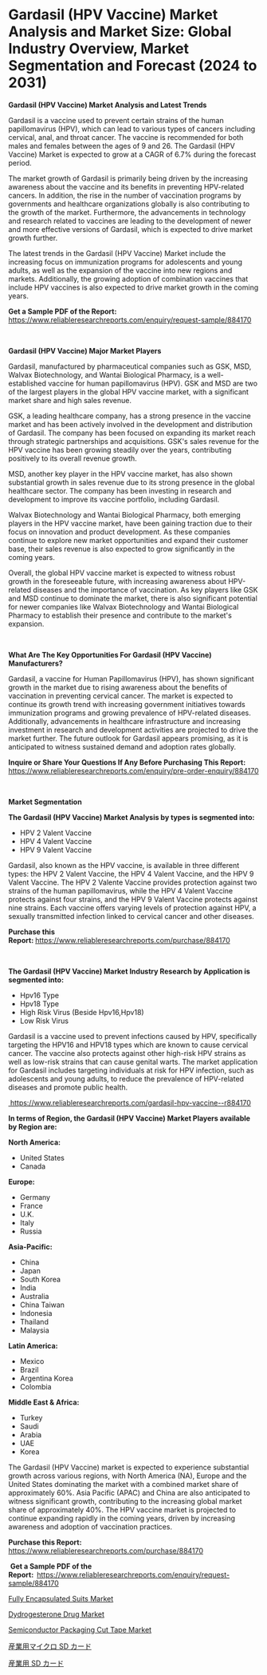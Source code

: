 <p><h1>Gardasil (HPV Vaccine) Market Analysis and Market Size: Global Industry Overview, Market Segmentation and Forecast (2024 to 2031)</h1></p><p><strong>Gardasil (HPV Vaccine) Market Analysis and Latest Trends</strong></p>
<p><p>Gardasil is a vaccine used to prevent certain strains of the human papillomavirus (HPV), which can lead to various types of cancers including cervical, anal, and throat cancer. The vaccine is recommended for both males and females between the ages of 9 and 26. The Gardasil (HPV Vaccine) Market is expected to grow at a CAGR of 6.7% during the forecast period.</p><p>The market growth of Gardasil is primarily being driven by the increasing awareness about the vaccine and its benefits in preventing HPV-related cancers. In addition, the rise in the number of vaccination programs by governments and healthcare organizations globally is also contributing to the growth of the market. Furthermore, the advancements in technology and research related to vaccines are leading to the development of newer and more effective versions of Gardasil, which is expected to drive market growth further.</p><p>The latest trends in the Gardasil (HPV Vaccine) Market include the increasing focus on immunization programs for adolescents and young adults, as well as the expansion of the vaccine into new regions and markets. Additionally, the growing adoption of combination vaccines that include HPV vaccines is also expected to drive market growth in the coming years.</p></p>
<p><strong>Get a Sample PDF of the Report:&nbsp;</strong> <a href="https://www.reliableresearchreports.com/enquiry/request-sample/884170">https://www.reliableresearchreports.com/enquiry/request-sample/884170</a></p>
<p>&nbsp;</p>
<p><strong>Gardasil (HPV Vaccine) Major Market Players</strong></p>
<p><p>Gardasil, manufactured by pharmaceutical companies such as GSK, MSD, Walvax Biotechnology, and Wantai Biological Pharmacy, is a well-established vaccine for human papillomavirus (HPV). GSK and MSD are two of the largest players in the global HPV vaccine market, with a significant market share and high sales revenue.</p><p>GSK, a leading healthcare company, has a strong presence in the vaccine market and has been actively involved in the development and distribution of Gardasil. The company has been focused on expanding its market reach through strategic partnerships and acquisitions. GSK's sales revenue for the HPV vaccine has been growing steadily over the years, contributing positively to its overall revenue growth.</p><p>MSD, another key player in the HPV vaccine market, has also shown substantial growth in sales revenue due to its strong presence in the global healthcare sector. The company has been investing in research and development to improve its vaccine portfolio, including Gardasil.</p><p>Walvax Biotechnology and Wantai Biological Pharmacy, both emerging players in the HPV vaccine market, have been gaining traction due to their focus on innovation and product development. As these companies continue to explore new market opportunities and expand their customer base, their sales revenue is also expected to grow significantly in the coming years.</p><p>Overall, the global HPV vaccine market is expected to witness robust growth in the foreseeable future, with increasing awareness about HPV-related diseases and the importance of vaccination. As key players like GSK and MSD continue to dominate the market, there is also significant potential for newer companies like Walvax Biotechnology and Wantai Biological Pharmacy to establish their presence and contribute to the market's expansion.</p></p>
<p>&nbsp;</p>
<p><strong>What Are The Key Opportunities For Gardasil (HPV Vaccine) Manufacturers?</strong></p>
<p><p>Gardasil, a vaccine for Human Papillomavirus (HPV), has shown significant growth in the market due to rising awareness about the benefits of vaccination in preventing cervical cancer. The market is expected to continue its growth trend with increasing government initiatives towards immunization programs and growing prevalence of HPV-related diseases. Additionally, advancements in healthcare infrastructure and increasing investment in research and development activities are projected to drive the market further. The future outlook for Gardasil appears promising, as it is anticipated to witness sustained demand and adoption rates globally.</p></p>
<p><strong>Inquire or Share Your Questions If Any Before Purchasing This Report:</strong> <a href="https://www.reliableresearchreports.com/enquiry/pre-order-enquiry/884170">https://www.reliableresearchreports.com/enquiry/pre-order-enquiry/884170</a></p>
<p>&nbsp;</p>
<p><strong>Market Segmentation</strong></p>
<p><strong>The Gardasil (HPV Vaccine) Market Analysis by types is segmented into:</strong></p>
<p><ul><li>HPV 2 Valent Vaccine</li><li>HPV 4 Valent Vaccine</li><li>HPV 9 Valent Vaccine</li></ul></p>
<p><p>Gardasil, also known as the HPV vaccine, is available in three different types: the HPV 2 Valent Vaccine, the HPV 4 Valent Vaccine, and the HPV 9 Valent Vaccine. The HPV 2 Valente Vaccine provides protection against two strains of the human papillomavirus, while the HPV 4 Valent Vaccine protects against four strains, and the HPV 9 Valent Vaccine protects against nine strains. Each vaccine offers varying levels of protection against HPV, a sexually transmitted infection linked to cervical cancer and other diseases.</p></p>
<p><strong>Purchase this Report:&nbsp;</strong><a href="https://www.reliableresearchreports.com/purchase/884170">https://www.reliableresearchreports.com/purchase/884170</a></p>
<p>&nbsp;</p>
<p><strong>The Gardasil (HPV Vaccine) Market Industry Research by Application is segmented into:</strong></p>
<p><ul><li>Hpv16 Type</li><li>Hpv18 Type</li><li>High Risk Virus (Beside Hpv16,Hpv18)</li><li>Low Risk Virus</li></ul></p>
<p><p>Gardasil is a vaccine used to prevent infections caused by HPV, specifically targeting the HPV16 and HPV18 types which are known to cause cervical cancer. The vaccine also protects against other high-risk HPV strains as well as low-risk strains that can cause genital warts. The market application for Gardasil includes targeting individuals at risk for HPV infection, such as adolescents and young adults, to reduce the prevalence of HPV-related diseases and promote public health.</p></p>
<p><a href="https://www.reliableresearchreports.com/gardasil-hpv-vaccine--r884170">&nbsp;https://www.reliableresearchreports.com/gardasil-hpv-vaccine--r884170</a></p>
<p><strong>In terms of Region, the Gardasil (HPV Vaccine) Market Players available by Region are:</strong></p>
<p>
    <p> <strong> North America: </strong>
        <ul>
            <li>United States</li>
            <li>Canada</li>
        </ul>
        </p> 
    <p> <strong> Europe: </strong>
        <ul>
            <li>Germany</li>
            <li>France</li>
            <li>U.K.</li>
            <li>Italy</li>
            <li>Russia</li>
        </ul>
        </p> 
    <p> <strong> Asia-Pacific: </strong>
        <ul>
            <li>China</li>
            <li>Japan</li>
            <li>South Korea</li>
            <li>India</li>
            <li>Australia</li>
            <li>China Taiwan</li>
            <li>Indonesia</li>
            <li>Thailand</li>
            <li>Malaysia</li>
        </ul>
        </p> 
    <p> <strong> Latin America: </strong>
        <ul>
            <li>Mexico</li>
            <li>Brazil</li>
            <li>Argentina Korea</li>
            <li>Colombia</li>
        </ul>
        </p> 
    <p> <strong> Middle East & Africa: </strong>
        <ul>
            <li>Turkey</li>
            <li>Saudi</li>
            <li>Arabia</li>
            <li>UAE</li>
            <li>Korea</li>
        </ul>
    </p>
    </p>
<p><p>The Gardasil (HPV Vaccine) market is expected to experience substantial growth across various regions, with North America (NA), Europe and the United States dominating the market with a combined market share of approximately 60%. Asia Pacific (APAC) and China are also anticipated to witness significant growth, contributing to the increasing global market share of approximately 40%. The HPV vaccine market is projected to continue expanding rapidly in the coming years, driven by increasing awareness and adoption of vaccination practices.</p></p>
<p><strong>Purchase this Report: </strong><a href="https://www.reliableresearchreports.com/purchase/884170">https://www.reliableresearchreports.com/purchase/884170</a></p>
<p>&nbsp;<strong>Get a Sample PDF of the Report:&nbsp;&nbsp;</strong><a href="https://www.reliableresearchreports.com/enquiry/request-sample/884170">https://www.reliableresearchreports.com/enquiry/request-sample/884170</a></p>
<p><strong></strong></p>
<p><p><a href="https://www.linkedin.com/pulse/fully-encapsulated-suits-market-key-successful-business-strategy-9iulf">Fully Encapsulated Suits Market</a></p><p><a href="https://github.com/jodemen/Market-Research-Report-List-2/blob/main/dydrogesterone-drug-market.md">Dydrogesterone Drug Market</a></p><p><a href="https://issuu.com/reportprime-2/docs/semiconductor-packaging-cut-tape-market-size-2030.">Semiconductor Packaging Cut Tape Market</a></p><p><a href="https://github.com/FrancoWeber2023/Market-Research-Report-List-1/blob/main/959727859160.md">産業用マイクロ SD カード</a></p><p><a href="https://github.com/kegley4963/Market-Research-Report-List-1/blob/main/525678359159.md">産業用 SD カード</a></p></p>